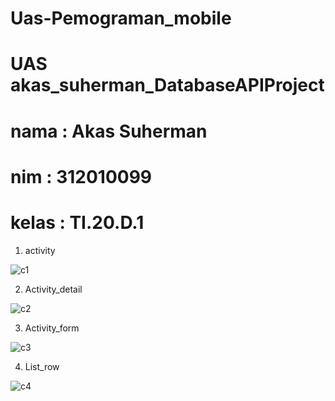 # Uas-Pemograman_mobile
# UAS akas_suherman_DatabaseAPIProject
# nama : Akas Suherman
# nim : 312010099
# kelas : TI.20.D.1

1. activity

   
![c1](https://github.com/akass25/Uas-Pemograman_mobile/assets/102292839/416daf51-f5e8-46d4-8ab3-f7c0f48dcbd6)


2. Activity_detail


![c2](https://github.com/akass25/Uas-Pemograman_mobile/assets/102292839/91505d95-5cf0-4940-a211-c37a150ba223)


3. Activity_form


![c3](https://github.com/akass25/Uas-Pemograman_mobile/assets/102292839/f0c8c543-02c1-476b-90d7-48fc8cb43264)


4. List_row


![c4](https://github.com/akass25/Uas-Pemograman_mobile/assets/102292839/618fbcfe-bd9c-4727-88e1-2e1ff45da318)
